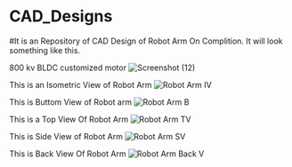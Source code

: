 # CAD_Designs
#It is an Repository of CAD Design of Robot Arm On Complition. It will look something like this.  

800 kv BLDC customized motor
![Screenshot (12)](https://github.com/shivam361v/CAD_Designs/assets/123078985/b6969c33-ee78-4b9c-8a88-922dd361c6f2)

This is an Isometric View of Robot Arm
![Robot Arm IV](https://github.com/shivam361v/CAD_Designs/assets/123078985/ff712977-83e5-43dc-95b8-c98c6d110d1c)

This is Buttom View of Robot arm
![Robot Arm B](https://github.com/shivam361v/CAD_Designs/assets/123078985/afea0481-17cb-4280-aa4d-8631ab5fbdfb)

This is a Top View Of Robot Arm
![Robot Arm TV](https://github.com/shivam361v/CAD_Designs/assets/123078985/28e3fd8e-469b-48e0-8103-351f6d39509d)

This is Side View of Robot Arm
![Robot Arm SV](https://github.com/shivam361v/CAD_Designs/assets/123078985/9911b625-6d68-4923-a580-da2bf3f679b1)

This is Back View Of Robot Arm
![Robot Arm Back V](https://github.com/shivam361v/CAD_Designs/assets/123078985/714b609a-f160-49b8-ae99-b7a4101985d8)

